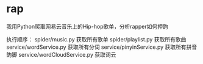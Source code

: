 # rap
我用Python爬取网易云音乐上的Hip-hop歌单，分析rapper如何押韵


执行顺序：
spider/music.py 获取所有歌单
spider/playlist.py 获取所有歌曲
service/wordService.py 获取所有分词
service/pinyinService.py 获取所有拼音韵脚
service/wordCloudService.py 获取词云
